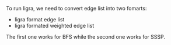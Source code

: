 To run ligra, we need to convert edge list into two fomarts:
- ligra format edge list
- ligra formated weighted edge list

The first one works for BFS while the second one works for SSSP.
